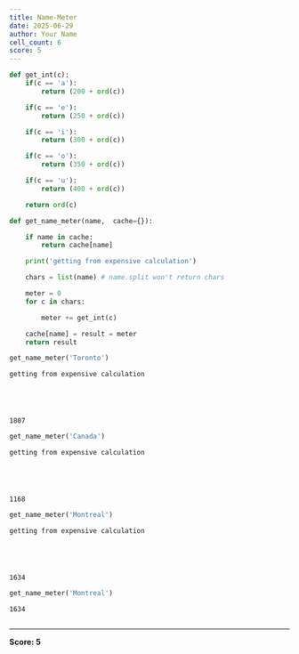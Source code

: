 ```yaml
---
title: Name-Meter
date: 2025-06-29
author: Your Name
cell_count: 6
score: 5
---
```


```python
def get_int(c):
    if(c == 'a'):
        return (200 + ord(c))

    if(c == 'e'):
        return (250 + ord(c))

    if(c == 'i'):
        return (300 + ord(c))

    if(c == 'o'):
        return (350 + ord(c))

    if(c == 'u'):
        return (400 + ord(c))

    return ord(c)

def get_name_meter(name,  cache={}):

    if name in cache: 
        return cache[name]

    print('getting from expensive calculation')

    chars = list(name) # name.split won't return chars

    meter = 0
    for c in chars:

        meter += get_int(c)

    cache[name] = result = meter
    return result
```


```python
get_name_meter('Toronto')
```

    getting from expensive calculation
    




    1807




```python
get_name_meter('Canada')
```

    getting from expensive calculation
    




    1168




```python
get_name_meter('Montreal')
```

    getting from expensive calculation
    




    1634




```python
get_name_meter('Montreal')
```




    1634




```python

```


---
**Score: 5**